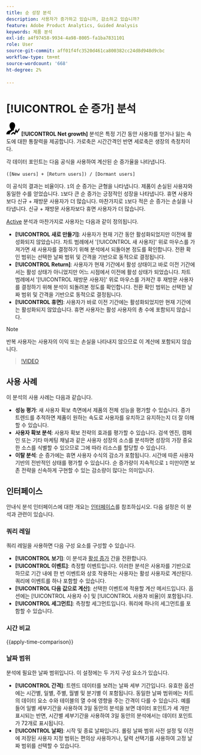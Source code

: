 ```yaml
---
title: 순 성장 분석
description: 사용자가 증가하고 있습니까, 감소하고 있습니까?
feature: Adobe Product Analytics, Guided Analysis
keywords: 제품 분석
exl-id: a4f97458-9934-4a98-8005-fa1ba7831101
role: User
source-git-commit: aff01f4fc3520d461ca800382cc24d8d948d9cbc
workflow-type: tm+mt
source-wordcount: '668'
ht-degree: 2%

---
```


# [!UICONTROL 순 증가] 분석

![NetGrowth](/help/assets/icons/NetGrowth.svg) **[!UICONTROL Net growth]** 분석은 특정 기간 동안 사용자를 얻거나 잃는 속도에 대한 통찰력을 제공합니다. 가로축은 시간간격인 반면 세로축은 생장의 측정치이다.

각 데이터 포인트는 다음 공식을 사용하여 계산된 순 증가율을 나타냅니다.

`([New users] + [Return users]) / [Dormant users]`

이 공식의 결과는 비율이다. `1`의 순 증가는 균형을 나타냅니다. 제품이 손실된 사용자와 동일한 수를 얻었습니다. `1`보다 큰 순 증가는 긍정적인 성장을 나타냅니다. 휴면 사용자보다 신규 + 재방문 사용자가 더 많습니다. 마찬가지로 `1`보다 적은 순 증가는 손실을 나타냅니다. 신규 + 재방문 사용자보다 휴면 사용자가 더 많습니다.

[Active](active-growth.md) 분석과 마찬가지로 사용자는 다음과 같이 정의됩니다.

* **[!UICONTROL 새로 만들기]**: 사용자가 현재 기간 동안 활성화되었지만 이전에 활성화되지 않았습니다. 차트 범례에서 &#39;[!UICONTROL 새 사용자]&#39; 위로 마우스를 가져가면 새 사용자를 결정하기 위해 분석에서 되돌아본 정도를 확인합니다. 전환 확인 범위는 선택한 날짜 범위 및 간격을 기반으로 동적으로 결정됩니다.
* **[!UICONTROL Return]**: 사용자가 현재 기간에서 활성 상태이고 바로 이전 기간에서는 활성 상태가 아니었지만 어느 시점에서 이전에 활성 상태가 되었습니다. 차트 범례에서 &#39;[!UICONTROL 재방문 사용자]&#39; 위로 마우스를 가져간 후 재방문 사용자를 결정하기 위해 분석이 되돌려본 정도를 확인합니다. 전환 확인 범위는 선택한 날짜 범위 및 간격을 기반으로 동적으로 결정됩니다.
* **[!UICONTROL 휴면]**: 사용자가 바로 이전 기간에는 활성화되었지만 현재 기간에는 활성화되지 않았습니다. 휴면 사용자는 활성 사용자의 총 수에 포함되지 않습니다.

>[!NOTE]
>
>반복 사용자는 사용자의 이익 또는 손실을 나타내지 않으므로 이 계산에 포함되지 않습니다.

>[!VIDEO](https://video.tv.adobe.com/v/3421664/?learn=on)


## 사용 사례

이 분석의 사용 사례는 다음과 같습니다.

* **성능 평가**: 새 사용자 확보 측면에서 제품의 전체 성능을 평가할 수 있습니다. 증가 트렌드를 추적하면 제품이 원하는 속도로 사용자를 유치하고 유지하는지 더 잘 이해할 수 있습니다.
* **사용자 확보 분석**: 사용자 확보 전략의 효과를 평가할 수 있습니다. 검색 엔진, 캠페인 또는 기타 마케팅 채널과 같은 사용자 성장의 소스를 분석하면 성장의 가장 중요한 소스를 식별할 수 있으므로 그에 따라 리소스를 할당할 수 있습니다.
* **이탈 분석**: 순 증가에는 휴면 사용자 수식의 감소가 포함됩니다. 시간에 따른 사용자 기반의 전반적인 상태를 평가할 수 있습니다. 순 증가량이 지속적으로 `1` 미만이면 보존 전략을 신속하게 구현할 수 있는 감소량이 많다는 의미입니다.

## 인터페이스

안내식 분석 인터페이스에 대한 개요는 [인터페이스](../overview.md#interface)를 참조하십시오. 다음 설정은 이 분석과 관련이 있습니다.

### 쿼리 레일

쿼리 레일을 사용하면 다음 구성 요소를 구성할 수 있습니다.

* **[!UICONTROL 보기]**: 이 분석과 [활성 증가](active-growth.md) 간을 전환합니다.
* **[!UICONTROL 이벤트]**: 측정할 이벤트입니다. 이러한 분석은 사용자를 기반으로 하므로 기간 내에 한 번 이벤트와 상호 작용하는 사용자는 활성 사용자로 계산된다. 쿼리에 이벤트를 하나 포함할 수 있습니다.
* **[!UICONTROL 다음 값으로 계산]**: 선택한 이벤트에 적용할 계산 메서드입니다. 옵션에는 [!UICONTROL 사용자 수] 및 [!UICONTROL 사용자 비율]이 포함됩니다.
* **[!UICONTROL 세그먼트]**: 측정할 세그먼트입니다. 쿼리에 하나의 세그먼트를 포함할 수 있습니다.

### 시간 비교

{{apply-time-comparison}}

### 날짜 범위

분석에 필요한 날짜 범위입니다. 이 설정에는 두 가지 구성 요소가 있습니다.

* **[!UICONTROL 간격]**: 트렌드 데이터를 보려는 날짜 세부 기간입니다. 유효한 옵션에는 시간별, 일별, 주별, 월별 및 분기별 이 포함됩니다. 동일한 날짜 범위에는 차트의 데이터 요소 수와 테이블의 열 수에 영향을 주는 간격이 다를 수 있습니다. 예를 들어 일별 세부기간을 사용하여 3일 동안의 분석을 보면 데이터 포인트가 세 개만 표시되는 반면, 시간별 세부기간을 사용하여 3일 동안의 분석에서는 데이터 포인트가 72개로 표시됩니다.
* **[!UICONTROL 날짜]**: 시작 및 종료 날짜입니다. 롤링 날짜 범위 사전 설정 및 이전에 저장된 사용자 지정 범위는 편의상 사용하거나, 달력 선택기를 사용하여 고정 날짜 범위를 선택할 수 있습니다.

<!-- 
## Example

See below for an example of the analysis.

![Net growth compare](../assets/net-growth-compare.png)

-->
